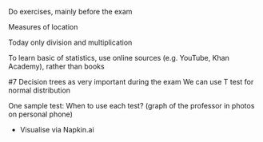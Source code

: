 Do exercises, mainly before the exam 

Measures of location

Today only division and multiplication

To learn basic of statistics, use online sources (e.g. YouTube, Khan Academy), rather than books


#7 
Decision trees as very important during the exam 
We can use T test for normal distribution

One sample test: When to use each test? (graph of the professor in photos on personal phone)
- Visualise via Napkin.ai